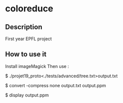 # coloreduce

## Description

First year EPFL project

## How to use it

Install imageMagick
Then use :

$ ./projet19_proto<./tests/advanced/tree.txt>output.txt

$ convert -compress none output.txt output.ppm

$ display output.ppm